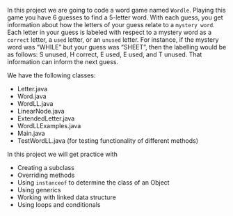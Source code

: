 In this project we are going to code a word game named `Wordle`. Playing this game you have 6 guesses to find a 5-letter word. With each guess, you get information about how the letters of your guess relate to a `mystery word`. Each letter in your guess is labeled with respect to a mystery word as a `correct` letter, a `used` letter, or an `unused` letter. For instance, if the mystery word was “WHILE” but your guess was “SHEET”, then the labelling would be as follows: S unused, H correct, E used, E used, and T unused. That information can inform the next guess.  


We have the following classes:
- Letter.java
- Word.java
- WordLL.java
- LinearNode.java
- ExtendedLetter.java
- WordLLExamples.java
- Main.java
- TestWordLL.java   (for testing functionality of different methods)  

In this project we will get practice with
- Creating a subclass
- Overriding methods
- Using `instanceof` to determine the class of an Object
- Using generics
- Working with linked data structure
- Using loops and conditionals